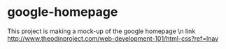 google-homepage
===============
This project is making a mock-up of the google homepage \n
link http://www.theodinproject.com/web-development-101/html-css?ref=lnav